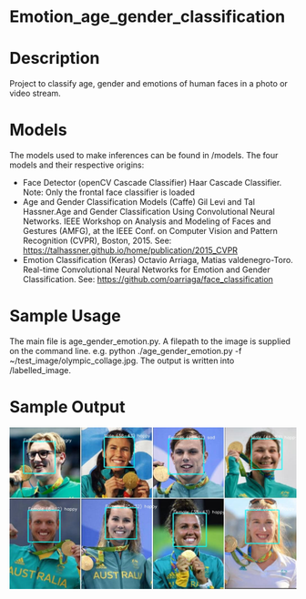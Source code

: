 # Emotion_age_gender_classification

# Description
Project to classify age, gender and emotions of human faces in a photo or video stream. 

# Models
The models used to make inferences can be found in /models. The four models and their respective origins:
* Face Detector (openCV Cascade Classifier)
Haar Cascade Classifier.
Note: Only the frontal face classifier is loaded
* Age and Gender Classification Models (Caffe)
Gil Levi and Tal Hassner.Age and Gender Classification Using Convolutional Neural Networks. IEEE Workshop on Analysis and Modeling of Faces and Gestures (AMFG), at the IEEE Conf. on Computer Vision and Pattern Recognition (CVPR), Boston, 2015.
See: https://talhassner.github.io/home/publication/2015_CVPR
* Emotion Classification (Keras)
Octavio Arriaga, Matias valdenegro-Toro. Real-time Convolutional Neural Networks for Emotion and Gender Classification.
See: https://github.com/oarriaga/face_classification

# Sample Usage
The main file is age_gender_emotion.py. A filepath to the image is supplied on the command line. e.g. python ./age_gender_emotion.py -f ~/test_image/olympic_collage.jpg.
The output is written into /labelled_image.

# Sample Output
![Image description](https://github.com/tennisonliu/Emotion_age_gender_classification/blob/master/labelled_image/sample.jpg)
